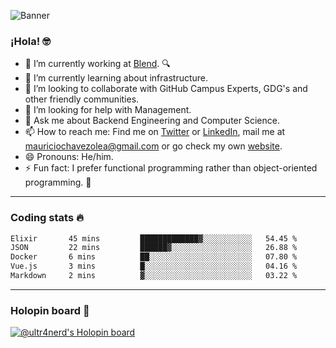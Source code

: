 ![Banner](banner.gif)
### ¡Hola! 🤓

- 🔭 I’m currently working at [Blend](https://blend.com/). 🔍
- 🌱 I’m currently learning about infrastructure.
- 👯 I’m looking to collaborate with GitHub Campus Experts, GDG's and other friendly communities.
- 🤔 I’m looking for help with Management.
- 💬 Ask me about Backend Engineering and Computer Science.
- 📫 How to reach me: Find me on [Twitter](https://twitter.com/ultr4nerd) or [LinkedIn](https://www.linkedin.com/in/ultr4nerd), mail me at [mauriciochavezolea@gmail.com](mailto:mauriciochavezolea@gmail.com) or go check my own [website](https://mauriciochavez.dev).
- 😄 Pronouns: He/him. 
- ⚡ Fun fact: I prefer functional programming rather than object-oriented programming. 🤭
---

### Coding stats 🔥

<!--START_SECTION:waka-->

```txt
Elixir       45 mins         █████████████▓░░░░░░░░░░░   54.45 %
JSON         22 mins         ██████▓░░░░░░░░░░░░░░░░░░   26.88 %
Docker       6 mins          ██░░░░░░░░░░░░░░░░░░░░░░░   07.80 %
Vue.js       3 mins          █░░░░░░░░░░░░░░░░░░░░░░░░   04.16 %
Markdown     2 mins          ▓░░░░░░░░░░░░░░░░░░░░░░░░   03.22 %
```

<!--END_SECTION:waka-->

---

### Holopin board 🦖

[![@ultr4nerd's Holopin board](https://holopin.me/ultr4nerd)](https://holopin.io/@ultr4nerd)
